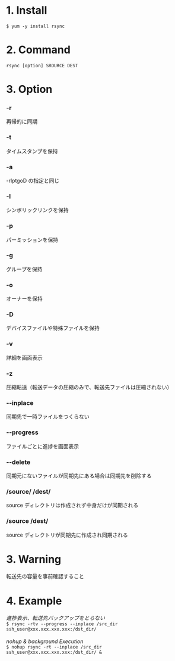 # 1. Install
`$ yum -y install rsync`

# 2. Command
`rsync [option] SROURCE DEST`

# 3. Option
### -r
再帰的に同期

### -t
タイムスタンプを保持

### -a
-rlptgoD の指定と同じ

### -l
シンボリックリンクを保持

### -p
パーミッションを保持

### -g
グループを保持

### -o
オーナーを保持

### -D
デバイスファイルや特殊ファイルを保持

### -v
詳細を画面表示

### -z
圧縮転送（転送データの圧縮のみで、転送先ファイルは圧縮されない）

### --inplace
同期先で一時ファイルをつくらない

### --progress
ファイルごとに進捗を画面表示

### --delete
同期元にないファイルが同期先にある場合は同期先を削除する

### /source/ /dest/
source ディレクトリは作成されず中身だけが同期される

### /source /dest/
source ディレクトリが同期先に作成され同期される

# 3. Warning
転送先の容量を事前確認すること


# 4. Example
_進捗表示、転送先バックアップをとらない_<br>
`$ rsync -rtv --progress --inplace /src_dir ssh_user@xxx.xxx.xxx.xxx:/dst_dir/`<br>
<br>
_nohup & background Execution_<br>
`$ nohup rsync -rt --inplace /src_dir ssh_user@xxx.xxx.xxx.xxx:/dst_dir/ &`
